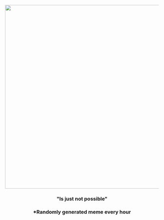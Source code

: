 <p align="center">
        <img src="https://i.redd.it/7grhexgk6nx81.jpg" width="600" height="600">
        </p>
        <h3 align="center">"Is just not possible"</h3>
        <h3 align="center">*Randomly generated meme every hour</h3>
    